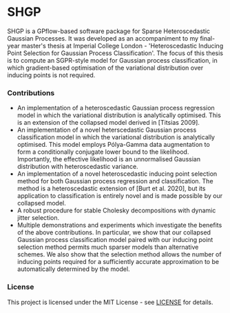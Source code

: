 # SHGP

SHGP is a GPflow-based software package for Sparse Heteroscedastic Gaussian Processes. It was developed as an accompaniment to my final-year master's thesis at Imperial College London - 'Heteroscedastic Inducing Point Selection for Gaussian Process Classification'. The focus of this thesis is to compute an SGPR-style model for Gaussian process classification, in which gradient-based optimisation of the variational distribution over inducing points is not required.

### Contributions

* An implementation of a heteroscedastic Gaussian process regression model in which the variational distribution is analytically optimised. This is an extension of the collapsed model derived in [Titsias 2009].
* An implementation of a novel heterscedastic Gaussian process classification model in which the variational distribution is analytically optimised. This model employs Pólya-Gamma data augmentation to form a conditionally conjugate lower bound to the likelihood. Importantly, the effective likelihood is an unnormalised Gaussian distribution with heteroscedastic variance.
* An implementation of a novel heteroscedastic inducing point selection method for both Gaussian process regression and classification. The method is a heteroscedastic extension of [Burt et al. 2020], but its application to classification is entirely novel and is made possible by our collapsed model.
* A robust procedure for stable Cholesky decompositions with dynamic jitter selection.
* Multiple demonstrations and experiments which investigate the benefits of the above contributions. In particular, we show that our collapsed Gaussian process classification model paired with our inducing point selection method permits much sparser models than alternative schemes. We also show that the selection method allows the number of inducing points required for a sufficiently accurate approximation to be automatically determined by the model.

### License

This project is licensed under the MIT License - see [LICENSE](https://github.com/GiovanniPasserello/SHGP/blob/main/LICENSE) for details.
